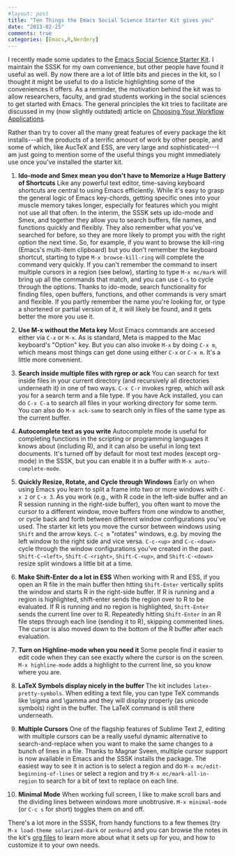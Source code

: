 ```yaml
---
#layout: post
title: "Ten Things the Emacs Social Science Starter Kit gives you"
date: "2013-02-25"
comments: true
categories: [Emacs,R,Nerdery]
---
```


I recently made some updates to the [Emacs Social Science Starter Kit](https://kieranhealy.org/resources/emacs-starter-kit.html). I maintain the SSSK for my own convenience, but other people have found it useful as well. By now there are a lot of little bits and pieces in the kit, so I thought it might be useful to do a listicle highlighting some of the conveniences it offers. As a reminder, the motivation behind the kit was to allow researchers, faculty, and grad students working in the social sciences to get started with Emacs. The general principles the kit tries to facilitate are discussed in my (now slightly outdated) article on [Choosing Your Workflow Applications](workflow-apps.pdf). 

Rather than try to cover all the many great features of every package the kit installs---all the products of a terrific amount of work by other people, and some of which, like AucTeX and ESS, are very large and sophisticated---I am just going to mention some of the useful things you might immediately use once you've installed the starter kit.

1. **Ido-mode and Smex mean you don't have to Memorize a Huge Battery of Shortcuts** Like any powerful text editor, time-saving keyboard shortcuts are central to using Emacs efficiently. While it's easy to grasp the general logic of Emacs key-chords, getting specific ones into your muscle memory takes longer, especially for features which you might not use all that often. In the interim, the SSSK sets up ido-mode and Smex, and together they allow you to search buffers, file names, and functions quickly and flexibly. They also remember what you've searched for before, so they are more likely to prompt you with the right option the next time. So, for example, if you want to browse the kill-ring (Emacs's multi-item clipboard) but you don't remember the keyboard shortcut, starting to type `M-x browse-kill-ring` will complete the command very quickly. If you can't remember the command to insert multiple cursors in a region (see below), starting to type `M-x mc/mark` will bring up all the commands that match, and you can use `C-s` to cycle through the options. Thanks to ido-mode, search functionality for finding files, open buffers, functions, and other commands is very smart and flexible. If you partly remember the name you're looking for, or type a shortened or partial version of it, it will likely be found, and it gets better the more you use it.

2. **Use M-x without the Meta key** Most Emacs commands are accesed either via `C-x` or `M-x`. As is standard, Meta is mapped to the Mac keyboard's "Option" key. But you can also invoke `M-x` by doing `C-x m`, which means most things can get done using either `C-x` or `C-x m`. It's a little more convenient.

3. **Search inside multiple files with rgrep or ack** You can search for text inside files in your current directory (and recursively all directories underneath it) in one of two ways. `C-x C-r` invokes rgrep, which will ask you for a search term and a file type. If you have Ack installed, you can do `C-x C-a` to search all files in your working directory for some term. You can also do `M-x ack-same` to search only in files of the same type as the current buffer. 

4. **Autocomplete text as you write** Autocomplete mode is useful for completing functions in the scripting or programming languages it knows about (including R), and it can also be useful in long text documents. It's turned off by default for most text modes (except org-mode) in the SSSK, but you can enable it in a buffer with `M-x auto-complete-mode`.

5. **Quickly Resize, Rotate, and Cycle through Windows** Early on when using Emacs you learn to split a frame into  two or more windows with `C-x 2` or `C-x 3`. As you work (e.g., with R code in the left-side buffer and an R session running in the right-side buffer), you often want to move the cursor to a different window, move buffers from one window to another, or cycle back and forth between different window configurations you've used. The starter kit lets you move the cursor between windows using `Shift` and the arrow keys. `C-c m` "rotates" windows, e.g. by moving the left window to the right side and vice versa. `C-c-<up>` and `C-c-<down>` cycle through the window configurations you've created in the past. `Shift-C-<left>`, `Shift-C-<right>`, `Shift-C-<up>`, and `Shift-C-<down>` resize split windows a little bit at a time. 

6. **Make Shift-Enter do a lot in ESS** When working with R and ESS, if you open an R file in the main buffer then htting `Shift-Enter` vertically splits the window and starts R in the right-side buffer. If R is running and a region is highlighted, shift-enter sends the region over to R to be evaluated. If R is running and no region is highlighted, `Shift-Enter` sends the current line over to R. Repeatedly hitting `Shift-Enter` in an R file steps through each line (sending it to R), skipping commented lines. The cursor is also moved down to the bottom of the R buffer after each evaluation.

7. **Turn on Highline-mode when you need it** Some people find it easier to edit code when they can see exactly where the cursor is on the screen. `M-x highline-mode` adds a highlight to the current line, so you know where you are.

8. **LaTeX Symbols display nicely in the buffer** The kit includes `latex-pretty-symbols`. When editing a text file, you can type TeX commands like \sigma and \gamma and they will display properly (as unicode symbols) right in the buffer. The LaTeX command is still there underneath.

9. **Multiple Cursors** One of the flagship features of Sublime Text 2, editing with multiple cursors can be a really useful dynamic alternative to search-and-replace when you want to make the same changes to a bunch of lines in a file. Thanks to Magnar Sveen, multiple cursor support is now available in Emacs and the SSSK installs the package. The easiest way to see it in action is to select a region and do `M-x mc/edit-beginning-of-lines` or select a region and try `M-x mc/mark-all-in-region` to search for a bit of text to replace on each line.

10. **Minimal Mode** When working full screen, I like to make scroll bars and the dividing lines between windows more unobtrusive. `M-x minimal-mode` (or `C-c s` for short) toggles them on and off.

There's a lot more in the SSSK, from handy functions to a few themes (try `M-x load-theme solarized-dark` or `zenburn`) and you can browse the notes in the kit's [org files](https://github.com/kjhealy/emacs-starter-kit) to learn more about what it sets up for you, and how to customize it to your own needs. 
